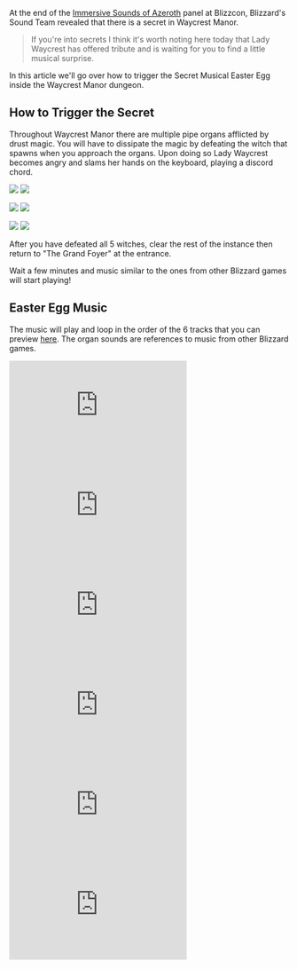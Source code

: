At the end of the [Immersive Sounds of Azeroth](https://www.mmo-champion.com/content/8134-Immersive-Sounds-of-Azeroth) panel at Blizzcon, Blizzard's Sound Team revealed that there is a secret in Waycrest Manor.

> If you're into secrets I think it's worth noting here today that Lady Waycrest has offered tribute and is waiting for you to find a little musical surprise.

In this article we'll go over how to trigger the Secret Musical Easter Egg inside the Waycrest Manor dungeon.

## How to Trigger the Secret

Throughout Waycrest Manor there are multiple pipe organs afflicted by drust magic. You will have to dissipate the magic by defeating the witch that spawns when you approach the organs. Upon doing so Lady Waycrest becomes angry and slams her hands on the keyboard, playing a discord chord.

 [![](https://warcraft-secrets.com/wp-content/uploads/Waycrest-Manor-1.jpg)](https://warcraft-secrets.com/wp-content/uploads/Waycrest-Manor-1.jpg) [![](https://warcraft-secrets.com/wp-content/uploads/Waycrest-Manor-2.jpg)](https://warcraft-secrets.com/wp-content/uploads/Waycrest-Manor-2.jpg)

 [![](https://warcraft-secrets.com/wp-content/uploads/Waycrest-Manor-3.jpg)](https://warcraft-secrets.com/wp-content/uploads/Waycrest-Manor-3.jpg) [![](https://warcraft-secrets.com/wp-content/uploads/Waycrest-Manor-4.jpg)](https://warcraft-secrets.com/wp-content/uploads/Waycrest-Manor-4.jpg)

 [![](https://warcraft-secrets.com/wp-content/uploads/Waycrest-Manor-5.jpg)](https://warcraft-secrets.com/wp-content/uploads/Waycrest-Manor-5.jpg) [![](https://warcraft-secrets.com/wp-content/uploads/Waycrest-Manor-6.jpg)](https://warcraft-secrets.com/wp-content/uploads/Waycrest-Manor-6.jpg)

After you have defeated all 5 witches, clear the rest of the instance then return to "The Grand Foyer" at the entrance.

Wait a few minutes and music similar to the ones from other Blizzard games will start playing!

## Easter Egg Music

The music will play and loop in the order of the 6 tracks that you can preview [here](https://www.wowhead.com/sound=119548/mus-80-dgn-waycrestmanor-ee). The organ sounds are references to music from other Blizzard games.

<iframe width="320" height="180" src="https://www.youtube.com/embed/mD4GbGmvNRc" frameborder="0" allowfullscreen="true"></iframe><iframe width="320" height="180" src="https://www.youtube.com/embed/xco_LrRLYN4" frameborder="0" allowfullscreen="true"></iframe>

<iframe width="320" height="180" src="https://www.youtube.com/embed/LO8t80CPgeQ" frameborder="0" allowfullscreen="true"></iframe><iframe width="320" height="180" src="https://www.youtube.com/embed/dttGdK0l1G0" frameborder="0" allowfullscreen="true"></iframe>

<iframe width="320" height="180" src="https://www.youtube.com/embed/ST9uU_N5RH0" frameborder="0" allowfullscreen="true"></iframe><iframe width="320" height="180" src="https://www.youtube.com/embed/BC3bQTOqtrE" frameborder="0" allowfullscreen="true"></iframe>